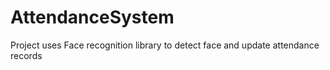 # AttendanceSystem
Project uses Face recognition library to detect face and update attendance records
